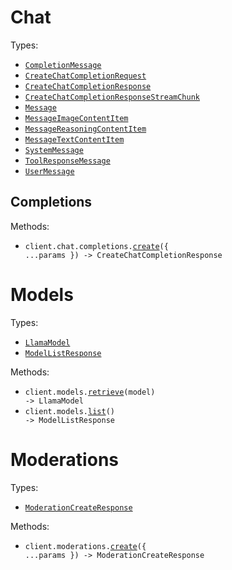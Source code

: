 # Chat

Types:

- <code><a href="./src/resources/chat/chat.ts">CompletionMessage</a></code>
- <code><a href="./src/resources/chat/chat.ts">CreateChatCompletionRequest</a></code>
- <code><a href="./src/resources/chat/chat.ts">CreateChatCompletionResponse</a></code>
- <code><a href="./src/resources/chat/chat.ts">CreateChatCompletionResponseStreamChunk</a></code>
- <code><a href="./src/resources/chat/chat.ts">Message</a></code>
- <code><a href="./src/resources/chat/chat.ts">MessageImageContentItem</a></code>
- <code><a href="./src/resources/chat/chat.ts">MessageReasoningContentItem</a></code>
- <code><a href="./src/resources/chat/chat.ts">MessageTextContentItem</a></code>
- <code><a href="./src/resources/chat/chat.ts">SystemMessage</a></code>
- <code><a href="./src/resources/chat/chat.ts">ToolResponseMessage</a></code>
- <code><a href="./src/resources/chat/chat.ts">UserMessage</a></code>

## Completions

Methods:

- <code title="post /v1/chat/completions">client.chat.completions.<a href="./src/resources/chat/completions.ts">create</a>({ ...params }) -> CreateChatCompletionResponse</code>

# Models

Types:

- <code><a href="./src/resources/models.ts">LlamaModel</a></code>
- <code><a href="./src/resources/models.ts">ModelListResponse</a></code>

Methods:

- <code title="get /v1/models/{model}">client.models.<a href="./src/resources/models.ts">retrieve</a>(model) -> LlamaModel</code>
- <code title="get /v1/models">client.models.<a href="./src/resources/models.ts">list</a>() -> ModelListResponse</code>

# Moderations

Types:

- <code><a href="./src/resources/moderations.ts">ModerationCreateResponse</a></code>

Methods:

- <code title="post /v1/moderations">client.moderations.<a href="./src/resources/moderations.ts">create</a>({ ...params }) -> ModerationCreateResponse</code>

